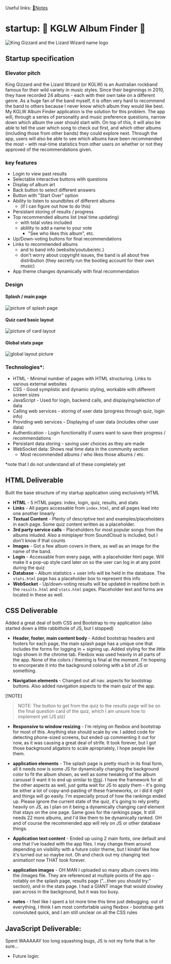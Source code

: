 Useful links:  [📑Notes](notes.md)

# startup: :crocodile: KGLW Album Finder :crocodile:

![King Gizzard and the Lizard Wizard name logo](images/name_logo.png)

## Startup specification

### Elevator pitch

King Gizzard and the Lizard Wizard (or KGLW) is an Australian rockband famous for their wild variety in music styles. Since their beginnings in 2010, they have recorded 24 albums - each with their own take on a different genre. As a huge fan of the band myself, it is often very hard to recommend the band to others because I never know which album they would like best. My KGLW Album Finder application is the solution for this problem. The app will, through a series of personality and music preference questions, narrow down which album the user should start with. On top of this, it will also be able to tell the user which song to check out first, and which other albums (including those from other bands) they could explore next. Through the app, users will also be able to see which albums have been recommended the most - with real-time statistics from other users on whether or not they approved of the recommendations given.

### key features

- Login to view past results
- Selectable interactive buttons with questions
- Display of album art
- Back button to select different answers
- Button with "Start Over" option
- Ability to listen to soundbites of different albums
  - (if I can figure out how to do this)
- Persistant storing of results / progress
- Top recommended albums list (real time updating)
  - with total votes included
  - ablility to add a name to your vote
    - "See who likes this album", etc.
- Up/Down-voting buttons for final recommendations
- Links to recommended albums
  - and to band info (website/youtube/etc.)
  - don't worry about copyright issues, the band is all about free distribution (they secretly run the bootleg account for their own music)
- App theme changes dynamically with final recommendation

### Design

#### Splash / main page

![picture of splash page](images/spash.jpg)

#### Quiz card basic layout

![picture of card layout](images/card.jpg)

#### Global stats page

![global layout picture](images/global.jpg)



### Technologies*:

- HTML - Minimal number of pages with HTML structuring. Links to various external websites
- CSS - Good symplistic and dynamic styling, workable with different screen sizes
- JavaScript - Used for login, backend calls, and displaying/selection of data
- Calling web services - storing of user data (progress through quiz, login info)
- Providing web services - Displaying of user data (includes other user data)
- Authentication - Login functionality if users want to save their progress / recommendations
- Persistant data storing - saving user choices as they are made
- WebSocket data: Shows real time data in the community section
  - Most recommended albums / who likes those albums / etc.

*note that I do not understand all of these completely yet

## HTML Deliverable 

Built the base structure of my startup application using exclusively HTML

- **HTML** - 5 HTML pages: index, login, quiz, results, and stats
- **Links** - All pages accessable from `index.html`, and all pages lead into one another linearly
- **Textual Content** - Plenty of descriptive text and examples/placeholders in each page.  Some quiz content written as a placeholder.
- **3rd party service calls** - Placeholders for most popular songs from the albums inluded.  Also a miniplayer from SoundCloud is included, but I don't know if that counts
- **Images** - Got a few album covers in there, as well as an image for the name of the band.
- **Login** - Accessable from every page, with a placeholder html page.  Will make it a pop-up style card later on so the user can log in at any point during the quiz
- **Database** - Album statistics + user info will be held in the database.  The `stats.html` page has a placeholder box to represent this info
- **WebSocket** - Up/down-voting results will be updated in realtime both in the `results.html` and `stats.html` pages.  Placeholder text and forms are located in these as well.

## CSS Deliverable

Added a great deal of both CSS and Bootstrap to my application (also started down a little rabbithole of JS, but I stopped)

- **Header, footer, main content body** - Added bootstrap headers and footers for each page, the main splash page has a unique one that includes the forms for logging in + signing up.  Added styling for the little logo shown in the chrome tab. Flexbox was used heavily in all parts of the app. None of the colors / theming is final at the moment. I'm hopeing to encorperate it into the background coloring with a bit of JS or something.

- **Navigation elements** - Changed out all nav. aspects for bootstrap buttons.  Also added navigation aspects to the main quiz of the app.

 [!NOTE]
> NOTE: The button to get from the quiz to the results page will be on the final question card of the quiz, which I am unsure how to implement yet (JS plz) 

- **Responsive to window resizing** - I'm relying on flexbox and bootstrap for most of this.  Anything else should scale by vw.  I added code for detecting phone-sized screens, but ended up commenting it out for now, as it was causing a great deal of strife.  It took forever, but I got those background aligators to scale apropriately, I hope people like them.

- **application elements** - The splash page is pretty much in its final form, all it needs now is some JS for dynamically changing the background color to fit the album shown, as well as some tweaking of the album carousel (I want it to end up similar to [this](https://codepen.io/ifriedham/pen/QWzRdwV)). I have the framework for all the other aspects as well, just gotta wait for JS to apply them - it's going be either a lot of copy-and-pasting of these frameworks, or i did it right and things will go easily.  I'm especially proud of how the rankings ended up. Please ignore the current state of the quiz, it's going to rely pretty heavily on JS, as I plan on it being a dynamically changing card element that stays on the one page.  Same goes for the rankings page, It still needs 22 more albums, and I'd like them to be dynamically ranked.  OH and of course the recommended app will rely on JS or other database things.

- **Application text content** -  Ended up using 2 main fonts, one default and one that I've loaded with the app files.  I may change them around depending on visibility with a future color theme, but I kindof like how it's turned out so maybe not.  Oh and check out my changing text animation!  now THAT took forever.

- **application images** - OH MAN I uploaded so many album covers into the /images file.  They are referenced at multiple points of the app - notably on the splash page, results page ("...then you should try:" section), and in the stats page.  I had a GIANT image that would slowley pan across in the background, but it was too busy.

- **notes** - I feel like I spent a lot more time this time just debugging. out of everything, I think I am most comfortable using flexbox - bootstrap gets convoluted quick, and I am still unclear on all the CSS rules

## JavaScript Deliverable:
Spent WAAAAAY too long squashing bugs, JS is not my forte that is for sure...

  - Future login:  